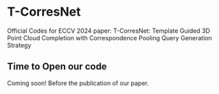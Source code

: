 # T-CorresNet
Official Codes for ECCV 2024 paper: T-CorresNet: Template Guided 3D Point Cloud Completion with Correspondence Pooling Query Generation Strategy


## Time to Open our code
Coming soon! Before the publication of our paper.
